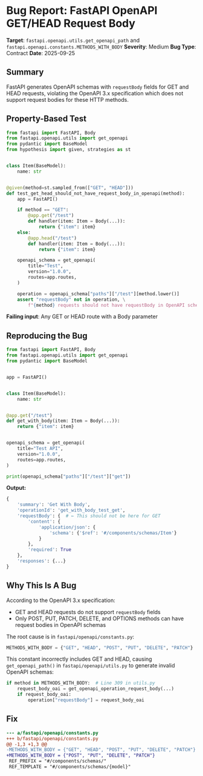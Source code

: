 # Bug Report: FastAPI OpenAPI GET/HEAD Request Body

**Target**: `fastapi.openapi.utils.get_openapi_path` and `fastapi.openapi.constants.METHODS_WITH_BODY`
**Severity**: Medium
**Bug Type**: Contract
**Date**: 2025-09-25

## Summary

FastAPI generates OpenAPI schemas with `requestBody` fields for GET and HEAD requests, violating the OpenAPI 3.x specification which does not support request bodies for these HTTP methods.

## Property-Based Test

```python
from fastapi import FastAPI, Body
from fastapi.openapi.utils import get_openapi
from pydantic import BaseModel
from hypothesis import given, strategies as st


class Item(BaseModel):
    name: str


@given(method=st.sampled_from(["GET", "HEAD"]))
def test_get_head_should_not_have_request_body_in_openapi(method):
    app = FastAPI()

    if method == "GET":
        @app.get("/test")
        def handler(item: Item = Body(...)):
            return {"item": item}
    else:
        @app.head("/test")
        def handler(item: Item = Body(...)):
            return {"item": item}

    openapi_schema = get_openapi(
        title="Test",
        version="1.0.0",
        routes=app.routes,
    )

    operation = openapi_schema["paths"]["/test"][method.lower()]
    assert "requestBody" not in operation, \
        f"{method} requests should not have requestBody in OpenAPI schema"
```

**Failing input**: Any GET or HEAD route with a Body parameter

## Reproducing the Bug

```python
from fastapi import FastAPI, Body
from fastapi.openapi.utils import get_openapi
from pydantic import BaseModel


app = FastAPI()


class Item(BaseModel):
    name: str


@app.get("/test")
def get_with_body(item: Item = Body(...)):
    return {"item": item}


openapi_schema = get_openapi(
    title="Test API",
    version="1.0.0",
    routes=app.routes,
)

print(openapi_schema["paths"]["/test"]["get"])
```

**Output:**
```python
{
    'summary': 'Get With Body',
    'operationId': 'get_with_body_test_get',
    'requestBody': {  # ← This should not be here for GET
        'content': {
            'application/json': {
                'schema': {'$ref': '#/components/schemas/Item'}
            }
        },
        'required': True
    },
    'responses': {...}
}
```

## Why This Is A Bug

According to the OpenAPI 3.x specification:
- GET and HEAD requests do not support `requestBody` fields
- Only POST, PUT, PATCH, DELETE, and OPTIONS methods can have request bodies in OpenAPI schemas

The root cause is in `fastapi/openapi/constants.py`:
```python
METHODS_WITH_BODY = {"GET", "HEAD", "POST", "PUT", "DELETE", "PATCH"}
```

This constant incorrectly includes GET and HEAD, causing `get_openapi_path()` in `fastapi/openapi/utils.py` to generate invalid OpenAPI schemas:
```python
if method in METHODS_WITH_BODY:  # Line 309 in utils.py
    request_body_oai = get_openapi_operation_request_body(...)
    if request_body_oai:
        operation["requestBody"] = request_body_oai
```

## Fix

```diff
--- a/fastapi/openapi/constants.py
+++ b/fastapi/openapi/constants.py
@@ -1,3 +1,3 @@
-METHODS_WITH_BODY = {"GET", "HEAD", "POST", "PUT", "DELETE", "PATCH"}
+METHODS_WITH_BODY = {"POST", "PUT", "DELETE", "PATCH"}
 REF_PREFIX = "#/components/schemas/"
 REF_TEMPLATE = "#/components/schemas/{model}"
```